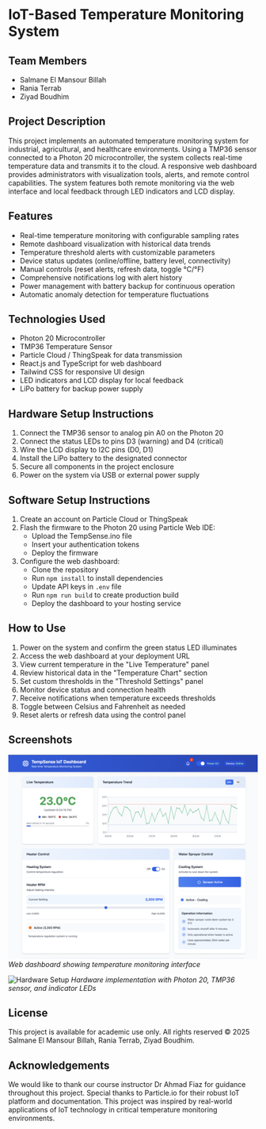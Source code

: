 # IoT-Based Temperature Monitoring System

## Team Members
- Salmane El Mansour Billah
- Rania Terrab
- Ziyad Boudhim

## Project Description
This project implements an automated temperature monitoring system for industrial, agricultural, and healthcare environments. Using a TMP36 sensor connected to a Photon 20 microcontroller, the system collects real-time temperature data and transmits it to the cloud. A responsive web dashboard provides administrators with visualization tools, alerts, and remote control capabilities. The system features both remote monitoring via the web interface and local feedback through LED indicators and LCD display.

## Features
- Real-time temperature monitoring with configurable sampling rates
- Remote dashboard visualization with historical data trends
- Temperature threshold alerts with customizable parameters
- Device status updates (online/offline, battery level, connectivity)
- Manual controls (reset alerts, refresh data, toggle °C/°F)
- Comprehensive notifications log with alert history
- Power management with battery backup for continuous operation
- Automatic anomaly detection for temperature fluctuations

## Technologies Used
- Photon 20 Microcontroller
- TMP36 Temperature Sensor
- Particle Cloud / ThingSpeak for data transmission
- React.js and TypeScript for web dashboard
- Tailwind CSS for responsive UI design
- LED indicators and LCD display for local feedback
- LiPo battery for backup power supply

## Hardware Setup Instructions
1. Connect the TMP36 sensor to analog pin A0 on the Photon 20
2. Connect the status LEDs to pins D3 (warning) and D4 (critical)
3. Wire the LCD display to I2C pins (D0, D1)
4. Install the LiPo battery to the designated connector
5. Secure all components in the project enclosure
6. Power on the system via USB or external power supply

## Software Setup Instructions
1. Create an account on Particle Cloud or ThingSpeak
2. Flash the firmware to the Photon 20 using Particle Web IDE:
   - Upload the TempSense.ino file
   - Insert your authentication tokens
   - Deploy the firmware
3. Configure the web dashboard:
   - Clone the repository
   - Run `npm install` to install dependencies
   - Update API keys in `.env` file
   - Run `npm run build` to create production build
   - Deploy the dashboard to your hosting service

## How to Use
1. Power on the system and confirm the green status LED illuminates
2. Access the web dashboard at your deployment URL
3. View current temperature in the "Live Temperature" panel
4. Review historical data in the "Temperature Chart" section
5. Set custom thresholds in the "Threshold Settings" panel
6. Monitor device status and connection health
7. Receive notifications when temperature exceeds thresholds
8. Toggle between Celsius and Fahrenheit as needed
9. Reset alerts or refresh data using the control panel

## Screenshots
![Dashboard Overview](dashboard.png)
*Web dashboard showing temperature monitoring interface*

![Hardware Setup](hardware.png)
*Hardware implementation with Photon 20, TMP36 sensor, and indicator LEDs*

## License
This project is available for academic use only. All rights reserved © 2025 Salmane El Mansour Billah, Rania Terrab, Ziyad Boudhim.

## Acknowledgements
We would like to thank our course instructor Dr Ahmad Fiaz for guidance throughout this project. Special thanks to Particle.io for their robust IoT platform and documentation. This project was inspired by real-world applications of IoT technology in critical temperature monitoring environments.